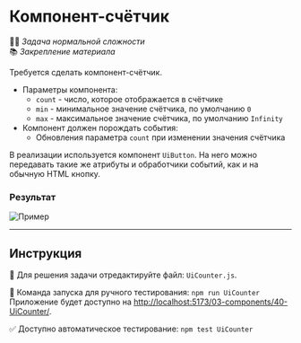 # Компонент-счётчик

👷🏻 _Задача нормальной сложности_\
📚 _Закрепление материала_

<!--start_statement-->

Требуется сделать компонент-счётчик.

- Параметры компонента:
  - `count` - число, которое отображается в счётчике
  - `min` - минимальное значение счётчика, по умолчанию `0`
  - `max` - максимальное значение счётчика, по умолчанию `Infinity`
- Компонент должен порождать события:
  - Обновления параметра `count` при изменении значения счётчика

В реализации используется компонент `UiButton`. На него можно передавать такие же атрибуты и обработчики событий, как и
на обычную HTML кнопку.

### Результат

<img src="https://i.imgur.com/ZalBH0Y.gif" alt="Пример" />

<!--end_statement-->

---

## Инструкция

📝 Для решения задачи отредактируйте файл: `UiCounter.js`.

🚀 Команда запуска для ручного тестирования: `npm run UiCounter`\
Приложение будет доступно на [http://localhost:5173/03-components/40-UiCounter/](http://localhost:5173/03-components/40-UiCounter/).

✅ Доступно автоматическое тестирование: `npm test UiCounter`
